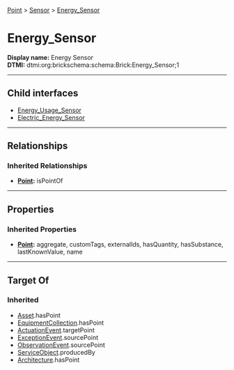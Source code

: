 [Point](../../Point.md) > [Sensor](../Sensor.md) > [Energy_Sensor](#)
# Energy_Sensor

**Display name:** Energy Sensor<br />
**DTMI:** dtmi:org:brickschema:schema:Brick:Energy_Sensor;1

---

## Child interfaces
* [Energy_Usage_Sensor](../Usage_Sensor/Energy_Usage_Sensor.md)
* [Electric_Energy_Sensor](Electric_Energy_Sensor/Electric_Energy_Sensor.md)

---

## Relationships
### Inherited Relationships
* **[Point](../../Point.md):** isPointOf

---

## Properties
### Inherited Properties
* **[Point](../../Point.md):** aggregate, customTags, externalIds, hasQuantity, hasSubstance, lastKnownValue, name

---

## Target Of
### Inherited
* [Asset](../../../Asset/Asset.md).hasPoint
* [EquipmentCollection](../../../Collection/AssetCollection/EquipmentCollection/EquipmentCollection.md).hasPoint
* [ActuationEvent](../../../Event/PointEvent/ActuationEvent.md).targetPoint
* [ExceptionEvent](../../../Event/PointEvent/ExceptionEvent.md).sourcePoint
* [ObservationEvent](../../../Event/PointEvent/ObservationEvent.md).sourcePoint
* [ServiceObject](../../../Information/ServiceObject/ServiceObject.md).producedBy
* [Architecture](../../../Space/Architecture/Architecture.md).hasPoint
